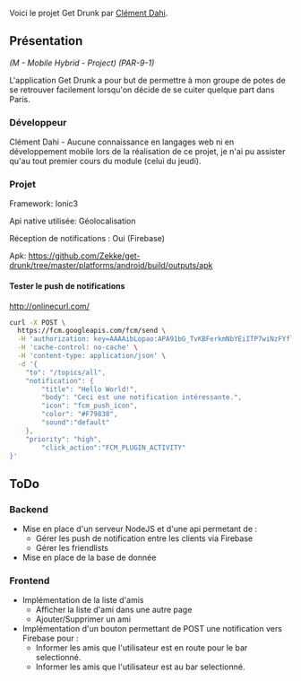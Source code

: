 Voici le projet Get Drunk par [Clément Dahi](clement.dahi@epitech.eu).
## Présentation
*(M - Mobile Hybrid - Project) (PAR-9-1)*

L'application Get Drunk a pour but de permettre à mon groupe de potes de se retrouver facilement lorsqu'on décide de se cuiter quelque part dans Paris.

### Développeur
Clément Dahi - Aucune connaissance en langages web ni en développement mobile lors de la réalisation de ce projet, je n'ai pu assister qu'au tout premier cours du module (celui du jeudi).

### Projet
Framework: Ionic3

Api native utilisée: Géolocalisation

Réception de notifications : Oui (Firebase)

Apk: https://github.com/Zekke/get-drunk/tree/master/platforms/android/build/outputs/apk

#### Tester le push de notifications
http://onlinecurl.com/

```bash
curl -X POST \
  https://fcm.googleapis.com/fcm/send \
  -H 'authorization: key=AAAAibLopao:APA91bG_TvKBFerkmNbYEiITP7wiNzFYflXDucJPVlyQSzQZZlhj4C_AVRlJb-AZbOfeoF-q6yRbIkmyHcKc0nvINAFNth8IM05LGNVtWUFCBmcsObtwDkP-a1LKzSzTHXEBXdBQ21pi' \
  -H 'cache-control: no-cache' \
  -H 'content-type: application/json' \
  -d '{
	"to": "/topics/all",
	"notification": {
	    "title": "Hello World!",
	    "body": "Ceci est une notification intéressante.",
        "icon": "fcm_push_icon",
    	"color": "#F79838",
        "sound":"default"
	},
	"priority": "high",
        "click_action":"FCM_PLUGIN_ACTIVITY"
}'
```

## ToDo

### Backend
* Mise en place d'un serveur NodeJS et d'une api permetant de :
  * Gérer les push de notification entre les clients via Firebase
  * Gérer les friendlists
* Mise en place de la base de donnée

### Frontend
* Implémentation de la liste d'amis
  * Afficher la liste d'ami dans une autre page
  * Ajouter/Supprimer un ami
* Implémentation d'un bouton permettant de POST une notification vers Firebase pour :
  * Informer les amis que l'utilisateur est en route pour le bar selectionné.
  * Informer les amis que l'utilisateur est au bar selectionné.
